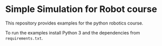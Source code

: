 # Simple Simulation for Robot course

This repository provides examples for the python robotics course.

To run the examples install Python 3 and the dependencies from ``requirements.txt``.
